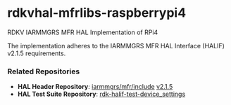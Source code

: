 # rdkvhal-mfrlibs-raspberrypi4
RDKV IARMMGRS MFR HAL Implementation of RPi4

The implementation adheres to the IARMMGRS MFR HAL Interface (HALIF) v2.1.5 requirements.

### Related Repositories

- **HAL Header Repository**: [iarmmgrs/mfr/include]() [v2.1.5](https://github.com/iarmmgrs/releases/tag/2.1.5)
- **HAL Test Suite Repository**: [rdk-halif-test-device_settings](https://github.com/rdkcentral/rdk-halif-test-mfr)
